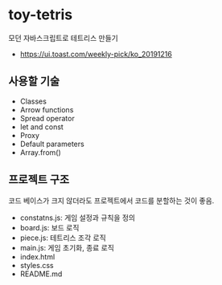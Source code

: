 # toy-tetris
모던 자바스크립트로 테트리스 만들기 
- https://ui.toast.com/weekly-pick/ko_20191216

## 사용할 기술
- Classes
- Arrow functions
- Spread operator
- let and const
- Proxy
- Default parameters
- Array.from()

## 프로젝트 구조
코드 베이스가 크지 않더라도 프로젝트에서 코드를 분할하는 것이 좋음.
- constatns.js: 게임 설정과 규칙을 정의
- board.js: 보드 로직
- piece.js: 테트리스 조각 로직
- main.js: 게임 초기화, 종료 로직
- index.html
- styles.css
- README.md

